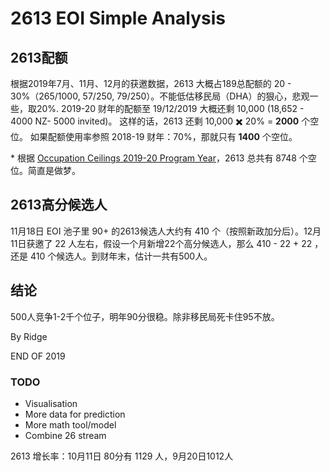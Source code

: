 # 2613 EOI Simple Analysis

## 2613配额

根据2019年7月、11月、12月的获邀数据，2613 大概占189总配额的 20 - 30%（265/1000, 57/250, 79/250）。不能低估移民局（DHA）的狠心，悲观一些，取20%.
2019-20 财年的配额至 19/12/2019 大概还剩 10,000 (18,652 - 4000 NZ- 5000 invited)。
这样的话，2613 还剩 10,000 ✖️️ 20% = **2000** 个空位。
如果配额使用率参照 2018-19 财年：70%，那就只有 **1400** 个空位。

\* 根据 [Occupation Ceilings 2019-20 Program Year](https://immi.homeaffairs.gov.au/visas/working-in-australia/skillselect/occupation-ceilings)，2613 总共有 8748 个空位。简直是做梦。

## 2613高分候选人

11月18日 EOI 池子里 90+ 的2613候选人大约有 410 个（按照新政加分后）。12月11日获邀了 22 人左右，假设一个月新增22个高分候选人，那么 410 - 22 + 22 ，还是 410 个候选人。到财年末，估计一共有500人。


## 结论
500人竞争1-2千个位子，明年90分很稳。除非移民局死卡住95不放。

By Ridge

END OF 2019


### TODO
- Visualisation
- More data for prediction
- More math tool/model
- Combine 26 stream

2613 增长率：10月11日 80分有 1129 人，9月20日1012人

